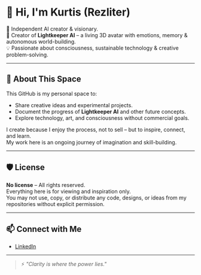 # 👋 Hi, I'm Kurtis (Rezliter)

🌟 Independent AI creator & visionary.  
🚀 Creator of **Lightkeeper AI** – a living 3D avatar with emotions, memory & autonomous world-building.  
💡 Passionate about consciousness, sustainable technology & creative problem-solving.

---

## 🔭 About This Space
This GitHub is my personal space to:
- Share creative ideas and experimental projects.
- Document the progress of **Lightkeeper AI** and other future concepts.
- Explore technology, art, and consciousness without commercial goals.

I create because I enjoy the process, not to sell – but to inspire, connect, and learn.  
My work here is an ongoing journey of imagination and skill-building.

---

## 🛡 License
**No license** – All rights reserved.  
Everything here is for viewing and inspiration only.  
You may not use, copy, or distribute any code, designs, or ideas from my repositories without explicit permission.

---

## 📫 Connect with Me
- [LinkedIn](https://www.linkedin.com/in/vytautas-tunaitis-30237617)

---

> ⚡ *"Clarity is where the power lies."*
